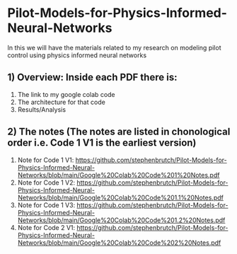 # Pilot-Models-for-Physics-Informed-Neural-Networks
In this we will have the materials related to my research on modeling pilot control using physics informed neural networks

## 1) Overview: Inside each PDF there is:
1.  The link to my google colab code
2.  The architecture for that code
3.  Results/Analysis

## 2) The notes (The notes are listed in chonological order i.e. Code 1 V1 is the earliest version)
1. Note for Code 1 V1: https://github.com/stephenbrutch/Pilot-Models-for-Physics-Informed-Neural-Networks/blob/main/Google%20Colab%20Code%201%20Notes.pdf
2. Note for Code 1 V2: https://github.com/stephenbrutch/Pilot-Models-for-Physics-Informed-Neural-Networks/blob/main/Google%20Colab%20Code%201.1%20Notes.pdf
3. Note for Code 1 V3: https://github.com/stephenbrutch/Pilot-Models-for-Physics-Informed-Neural-Networks/blob/main/Google%20Colab%20Code%201.2%20Notes.pdf
4. Note for Code 2 V1: https://github.com/stephenbrutch/Pilot-Models-for-Physics-Informed-Neural-Networks/blob/main/Google%20Colab%20Code%202%20Notes.pdf
